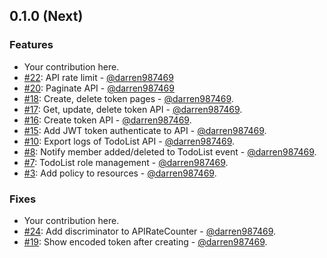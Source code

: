 ## 0.1.0 (Next)
<!-- [Full Changelog](https://github.com/darren987469/todos/compare/...) -->

### Features

* Your contribution here.
* [#22](https://github.com/darren987469/todos/pull/22): API rate limit - [@darren987469][darren987469]
* [#20](https://github.com/darren987469/todos/pull/20): Paginate API - [@darren987469][darren987469]
* [#18](https://github.com/darren987469/todos/pull/18): Create, delete token pages - [@darren987469][darren987469].
* [#17](https://github.com/darren987469/todos/pull/17): Get, update, delete token API - [@darren987469][darren987469].
* [#16](https://github.com/darren987469/todos/pull/16): Create token API - [@darren987469][darren987469].
* [#15](https://github.com/darren987469/todos/pull/15): Add JWT token authenticate to API - [@darren987469][darren987469].
* [#10](https://github.com/darren987469/todos/pull/10): Export logs of TodoList API - [@darren987469][darren987469].
* [#8](https://github.com/darren987469/todos/pull/8): Notify member added/deleted to TodoList event - [@darren987469][darren987469].
* [#7](https://github.com/darren987469/todos/pull/7): TodoList role management - [@darren987469][darren987469].
* [#3](https://github.com/darren987469/todos/pull/3): Add policy to resources - [@darren987469][darren987469].

### Fixes

* Your contribution here.
* [#24](https://github.com/darren987469/todos/pull/24): Add discriminator to APIRateCounter - [@darren987469][darren987469].
* [#19](https://github.com/darren987469/todos/pull/19): Show encoded token after creating - [@darren987469][darren987469].

[darren987469]: https://github.com/darren987469
